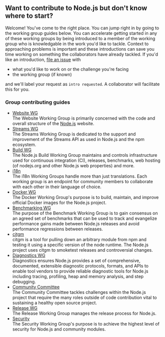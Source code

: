 ## Want to contribute to Node.js but don't know where to start?

Welcome! You've come to the right place. You can jump right in by going to the working group guides below. You can accelerate getting started in any of these working groups by being introduced to a member of the working group who is knowledgable in the work you'd like to tackle. Context to approaching problems is important and these introductions can save you time working on something the collaborators have already tackled. If you'd like an introduction, [file an issue](https://github.com/nodejs/getting-started/issues) with
- what you'd like to work on or the challenge you're facing
- the working group (if known)

and we'll label your request as `intro requested`. A collaborator will facilitate this for you.

### Group contributing guides
- [Website WG](https://github.com/nodejs/nodejs.org/blob/master/CONTRIBUTING.md#nodejs-community-contributing-guide-10)<br>
  The Website Working Group is primarily concerned with the code and overall structure of the [Node.js](https://nodejs.org) website.
- [Streams WG](https://github.com/nodejs/readable-stream/blob/master/README.md#streams-working-group)<br>
  The Streams Working Group is dedicated to the support and improvement of the Streams API as used in Node.js and the npm ecosystem.
- [Build WG](https://github.com/nodejs/build#nodejs-build-working-group)<br>
  The Node.js Build Working Group maintains and controls infrastructure used for continuous integration (CI), releases, benchmarks, web hosting (of nodejs.org and other Node.js web properties) and more.
- [i18n](https://github.com/nodejs/TSC/blob/master/WORKING_GROUPS.md#i18n)<br>
  The i18n Working Groups handle more than just translations. Each working group is an endpoint for community members to collaborate with each other in their language of choice.
- [Docker WG](https://github.com/nodejs/docker-node#nodejs)<br>
  The Docker Working Group's purpose is to build, maintain, and improve official Docker images for the Node.js project.
- [Benchmarking WG](https://github.com/nodejs/benchmarking#benchmarking-work-group)<br>
  The purpose of the Benchmark Working Group is to gain consensus on an agreed set of benchmarks that can be used to track and evangelize performance gains made between Node.js releases and avoid performance regressions between releases.
- [citgm](https://github.com/nodejs/citgm/blob/master/CONTRIBUTING.md#making-changes-to-citgm)<br>
  citgm is a tool for pulling down an arbitrary module from npm and testing it using a specific version of the node runtime. The Node.js project uses citgm to smoketest releases and controversial changes.
- [Diagnostics WG](https://github.com/nodejs/diagnostics#diagnostics-working-group)<br>
  Diagnostics ensures Node.js provides a set of comprehensive, documented, extensible diagnostic protocols, formats, and APIs to enable tool vendors to provide reliable diagnostic tools for Node.js including tracing, profiling, heap and memory analysis, and step debugging.
- [Community Committee](https://github.com/nodejs/community-committee/blob/master/CONTRIBUTING.md#nodejs-community-contributing-guide-10)<br>
  The Community Committee tackles challenges within the Node.js project that require the many roles outside of code contribution vital to sustaining a healthy open source project.
- [Release WG](https://github.com/nodejs/release)<br>
  The Release Working Group manages the release process for Node.js.
- [Security](https://github.com/nodejs/security-wg)<br>
  The Security Working Group's purpose is to achieve the highest level of security for Node.js and community modules.
